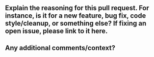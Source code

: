 
## Explain the reasoning for this pull request. For instance, is it for a new feature, bug fix, code style/cleanup, or something else? If fixing an open issue, please link to it here.


## Any additional comments/context?
